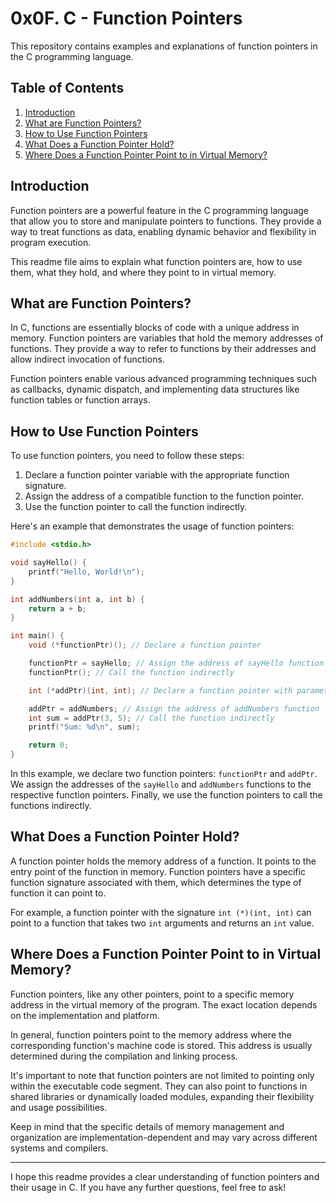 # 0x0F. C - Function Pointers

This repository contains examples and explanations of function pointers in the C programming language.

## Table of Contents

1. [Introduction](#introduction)
2. [What are Function Pointers?](#what-are-function-pointers)
3. [How to Use Function Pointers](#how-to-use-function-pointers)
4. [What Does a Function Pointer Hold?](#what-does-a-function-pointer-hold)
5. [Where Does a Function Pointer Point to in Virtual Memory?](#where-does-a-function-pointer-point-to-in-virtual-memory)

## Introduction

Function pointers are a powerful feature in the C programming language that allow you to store and manipulate pointers to functions. They provide a way to treat functions as data, enabling dynamic behavior and flexibility in program execution.

This readme file aims to explain what function pointers are, how to use them, what they hold, and where they point to in virtual memory.

## What are Function Pointers?

In C, functions are essentially blocks of code with a unique address in memory. Function pointers are variables that hold the memory addresses of functions. They provide a way to refer to functions by their addresses and allow indirect invocation of functions.

Function pointers enable various advanced programming techniques such as callbacks, dynamic dispatch, and implementing data structures like function tables or function arrays.

## How to Use Function Pointers

To use function pointers, you need to follow these steps:

1. Declare a function pointer variable with the appropriate function signature.
2. Assign the address of a compatible function to the function pointer.
3. Use the function pointer to call the function indirectly.

Here's an example that demonstrates the usage of function pointers:

```c
#include <stdio.h>

void sayHello() {
    printf("Hello, World!\n");
}

int addNumbers(int a, int b) {
    return a + b;
}

int main() {
    void (*functionPtr)(); // Declare a function pointer

    functionPtr = sayHello; // Assign the address of sayHello function
    functionPtr(); // Call the function indirectly

    int (*addPtr)(int, int); // Declare a function pointer with parameters

    addPtr = addNumbers; // Assign the address of addNumbers function
    int sum = addPtr(3, 5); // Call the function indirectly
    printf("Sum: %d\n", sum);

    return 0;
}
```

In this example, we declare two function pointers: `functionPtr` and `addPtr`. We assign the addresses of the `sayHello` and `addNumbers` functions to the respective function pointers. Finally, we use the function pointers to call the functions indirectly.

## What Does a Function Pointer Hold?

A function pointer holds the memory address of a function. It points to the entry point of the function in memory. Function pointers have a specific function signature associated with them, which determines the type of function it can point to.

For example, a function pointer with the signature `int (*)(int, int)` can point to a function that takes two `int` arguments and returns an `int` value.

## Where Does a Function Pointer Point to in Virtual Memory?

Function pointers, like any other pointers, point to a specific memory address in the virtual memory of the program. The exact location depends on the implementation and platform.

In general, function pointers point to the memory address where the corresponding function's machine code is stored. This address is usually determined during the compilation and linking process.

It's important to note that function pointers are not limited to pointing only within the executable code segment. They can also point to functions in shared libraries or dynamically loaded modules, expanding their flexibility and usage possibilities.

Keep in mind that the specific details of memory management and organization are implementation-dependent and may vary across different systems and compilers.

---

I hope this readme provides a clear understanding of function pointers and their usage in C. If you have any further questions, feel free to ask!

